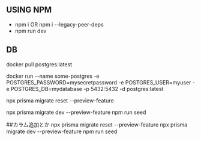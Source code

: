 ## USING NPM

- npm i OR npm i --legacy-peer-deps
- npm run dev

## DB

docker pull postgres:latest

docker run --name some-postgres -e POSTGRES_PASSWORD=mysecretpassword -e POSTGRES_USER=myuser -e POSTGRES_DB=mydatabase -p 5432:5432 -d postgres:latest

npx prisma migrate reset --preview-feature

npx prisma migrate dev --preview-feature
npm run seed

##カラム追加とか
npx prisma migrate reset --preview-feature
npx prisma migrate dev --preview-feature
npm run seed
